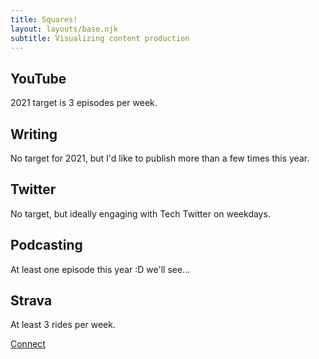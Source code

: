 ```yaml
---
title: Squares!
layout: layouts/base.njk
subtitle: Visualizing content production
---
```


## YouTube

2021 target is 3 episodes per week.

<p>
  <div id="youtube-cal"></div>
</p>

## Writing

No target for 2021, but I'd like to publish more than a few times this year.

<p>
  <div id="writing-cal"></div>
</p>

## Twitter

No target, but ideally engaging with Tech Twitter on weekdays.

<p>
  <div id="twitter-cal"></div>
</p>

## Podcasting

At least one episode this year :D we'll see...

<p>
  <div id="podcast-cal"></div>
</p>

## Strava

At least 3 rides per week.

<a href="https://www.strava.com/oauth/authorize?client_id=59040&redirect_uri=https://localhost:8080/squares&response_type=code&scope=read_all,activity:read_all">Connect</a>

<p>
  <div id="strava-cal"></div>
</p>
